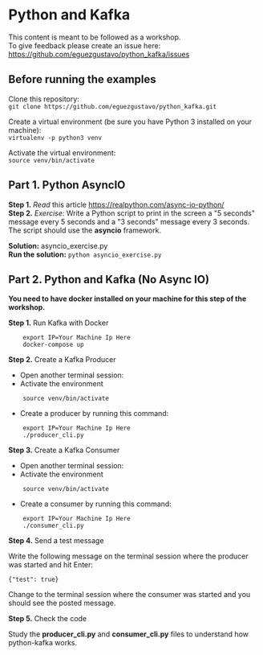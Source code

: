 # Python and Kafka
This content is meant to be followed as a workshop.<br>
To give feedback please create an issue here:<br>https://github.com/eguezgustavo/python_kafka/issues

## Before running the examples
Clone this repository:<br>
````git clone https://github.com/eguezgustavo/python_kafka.git````

Create a virtual environment (be sure you have Python 3 installed on your machine):<br>
```virtualenv -p python3 venv```

Activate the virtual environment:<br>
```source venv/bin/activate```

## Part 1. Python AsyncIO

**Step 1.** _Read_ this article https://realpython.com/async-io-python/<br>
**Step 2.** _Exercise_: Write a Python script to print in the screen a "5 seconds" message every 5 seconds and a "3 seconds" message every 3 seconds. The script should use the **asyncio** framework.

**Solution:** asyncio_exercise.py<br>
**Run the solution:** ```python asyncio_exercise.py```

## Part 2. Python and Kafka (No Async IO)
**You need to have docker installed on your machine for this step of the workshop.**

**Step 1.** Run Kafka with Docker

```
    export IP=Your Machine Ip Here
    docker-compose up
```

**Step 2.** Create a Kafka Producer

- Open another terminal session:
- Activate the environment
```
    source venv/bin/activate
```
- Create a producer by running this command:
```
    export IP=Your Machine Ip Here
    ./producer_cli.py
```

**Step 3.** Create a Kafka Consumer

- Open another terminal session:
- Activate the environment
```
    source venv/bin/activate
```
- Create a consumer by running this command:
```
    export IP=Your Machine Ip Here
    ./consumer_cli.py
```

**Step 4.** Send a test message

Write the following message on the terminal session where the producer was started and hit Enter:

```{"test": true}```

Change to the terminal session where the consumer was started and you should see the posted message.

**Step 5.** Check the code

Study the **producer_cli.py** and **consumer_cli.py** files to understand how python-kafka works.


